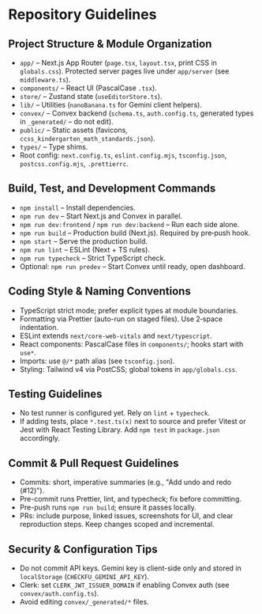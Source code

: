 # Repository Guidelines

## Project Structure & Module Organization

- `app/` – Next.js App Router (`page.tsx`, `layout.tsx`, print CSS in `globals.css`). Protected server pages live under `app/server` (see `middleware.ts`).
- `components/` – React UI (PascalCase `.tsx`).
- `store/` – Zustand state (`useEditorStore.ts`).
- `lib/` – Utilities (`nanoBanana.ts` for Gemini client helpers).
- `convex/` – Convex backend (`schema.ts`, `auth.config.ts`, generated types in `_generated/` – do not edit).
- `public/` – Static assets (favicons, `ccss_kindergarten_math_standards.json`).
- `types/` – Type shims.
- Root config: `next.config.ts`, `eslint.config.mjs`, `tsconfig.json`, `postcss.config.mjs`, `.prettierrc`.

## Build, Test, and Development Commands

- `npm install` – Install dependencies.
- `npm run dev` – Start Next.js and Convex in parallel.
- `npm run dev:frontend` / `npm run dev:backend` – Run each side alone.
- `npm run build` – Production build (Next.js). Required by pre‑push hook.
- `npm start` – Serve the production build.
- `npm run lint` – ESLint (Next + TS rules).
- `npm run typecheck` – Strict TypeScript check.
- Optional: `npm run predev` – Start Convex until ready, open dashboard.

## Coding Style & Naming Conventions

- TypeScript strict mode; prefer explicit types at module boundaries.
- Formatting via Prettier (auto-run on staged files). Use 2‑space indentation.
- ESLint extends `next/core-web-vitals` and `next/typescript`.
- React components: PascalCase files in `components/`; hooks start with `use*`.
- Imports: use `@/*` path alias (see `tsconfig.json`).
- Styling: Tailwind v4 via PostCSS; global tokens in `app/globals.css`.

## Testing Guidelines

- No test runner is configured yet. Rely on `lint` + `typecheck`.
- If adding tests, place `*.test.ts(x)` next to source and prefer Vitest or Jest with React Testing Library. Add `npm test` in `package.json` accordingly.

## Commit & Pull Request Guidelines

- Commits: short, imperative summaries (e.g., "Add undo and redo (#12)").
- Pre-commit runs Prettier, lint, and typecheck; fix before committing.
- Pre-push runs `npm run build`; ensure it passes locally.
- PRs: include purpose, linked issues, screenshots for UI, and clear reproduction steps. Keep changes scoped and incremental.

## Security & Configuration Tips

- Do not commit API keys. Gemini key is client-side only and stored in `localStorage` (`CHECKFU_GEMINI_API_KEY`).
- Clerk: set `CLERK_JWT_ISSUER_DOMAIN` if enabling Convex auth (see `convex/auth.config.ts`).
- Avoid editing `convex/_generated/*` files.

